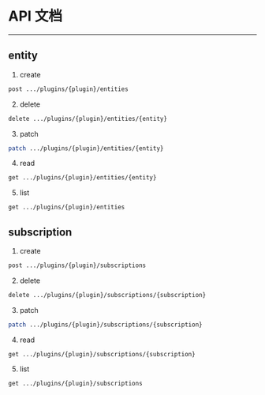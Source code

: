 # API 文档

----
## entity
1. create
```bash
post .../plugins/{plugin}/entities
```
2. delete
```bash
delete .../plugins/{plugin}/entities/{entity}
```
3. patch
```bash
patch .../plugins/{plugin}/entities/{entity}
```
4. read
```bash
get .../plugins/{plugin}/entities/{entity}
```
5. list
```bash
get .../plugins/{plugin}/entities
```
## subscription
1. create
```bash
post .../plugins/{plugin}/subscriptions
```
2. delete
```bash
delete .../plugins/{plugin}/subscriptions/{subscription}
```
3. patch
```bash
patch .../plugins/{plugin}/subscriptions/{subscription}
```
4. read
```bash
get .../plugins/{plugin}/subscriptions/{subscription}
```
5. list
```bash
get .../plugins/{plugin}/subscriptions
```
